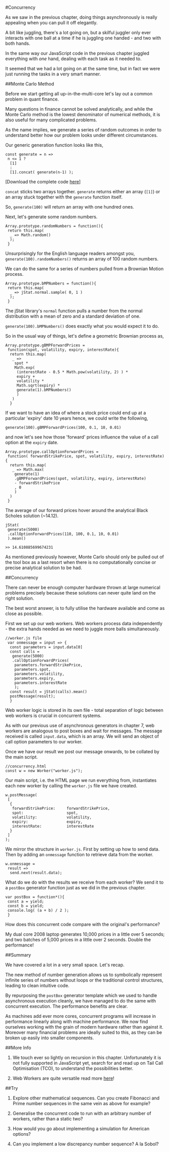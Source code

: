 #Concurrency

As we saw in the previous chapter, doing things asynchronously is really appealing when you can pull it off elegantly.

A bit like juggling, there's a lot going on, but a skilful juggler only ever interacts with one ball at a time if he is juggling one handed - and two with both hands.

In the same way our JavaScript code in the previous chapter juggled everything with *one* hand, dealing with each task as it needed to.

It seemed that we had a lot going on at the same time, but in fact we were just running the tasks in a very smart manner.

##Monte Carlo Method

Before we start getting all up-in-the-multi-core let's lay out a common problem in quant finance.

Many questions in finance cannot be solved analytically, and while the Monte Carlo method is the lowest denominator of numerical methods, it is also useful for many complicated problems.

As the name implies, we generate a series of random outcomes in order to understand better how our problem looks under different circumstances.

Our generic generation function looks like this,

~~~~~~~~
const generate = n =>
 n <= 1 ? 
  [1]
  :
  [1].concat( generate(n-1) );
~~~~~~~~

[Download the complete code [here](https://github.com/mmport80/JavascriptFinanceBook/blob/master/manuscript/code/chapter%208%20-%20parallel/concurrency.zip)]

`concat` sticks two arrays together. `generate` returns either an array (`[1]`) or an array stuck together with the `generate` function itself.

So, `generate(100)` will return an array with one hundred ones.

Next, let's generate some random numbers.

~~~~~~~~
Array.prototype.randomNumbers = function(){
 return this.map( 
  _ => Math.random()
  );
 }
~~~~~~~~

Unsurprisingly for the English language readers amongst you, `generate(100).randomNumbers()` returns an array of 100 random numbers.

We can do the same for a series of numbers pulled from a Brownian Motion process.

~~~~~~~~
Array.prototype.bMPNumbers = function(){
 return this.map( 
  _ => jStat.normal.sample( 0, 1 )
  );
 }
~~~~~~~~

The jStat library's `normal` function pulls a number from the normal distribution with a mean of zero and a standard deviation of one.

`generate(100).bMPNumbers()` does exactly what you would expect it to do.

So in the usual way of things, let's define a geometric Brownian process as,

~~~~~~~~
Array.prototype.gBMPForwardPrices = 
 function(spot, volatility, expiry, interestRate){
  return this.map(
   _ =>
    spot * 
    Math.exp(
     (interestRate - 0.5 * Math.pow(volatility, 2) ) * 
     expiry + 
     volatility * 
     Math.sqrt(expiry) * 
     generate(1).bMPNumbers()
     )
   )
  }
~~~~~~~~

If we want to have an idea of where a stock price could end up at a particular 'expiry' date 10 years hence, we could write the following,

~~~~~~~~
generate(100).gBMPForwardPrices(100, 0.1, 10, 0.01)
~~~~~~~~

and now let's see how those 'forward' prices influence the value of a call option at the `expiry` date.

~~~~~~~~
Array.prototype.callOptionForwardPrices =
 function( forwardStrikePrice, spot, volatility, expiry, interestRate){
  return this.map(
   _ => Math.max(
    generate(1)
    .gBMPForwardPrices(spot, volatility, expiry, interestRate)
    - forwardStrikePrice
    , 0 
    )
  )
 }
~~~~~~~~

The average of our forward prices hover around the analytical Black Scholes solution (~14.12).

~~~~~~~~
jStat(
 generate(5000)
 .callOptionForwardPrices(110, 100, 0.1, 10, 0.01)
 ).mean()
~~~~~~~~

`>> 14.610885699674231`

As mentioned previously however, Monte Carlo should only be pulled out of the tool box as a last resort when there is no computationally concise or precise analytical solution to be had.

##Concurrency

There can never be enough computer hardware thrown at large numerical problems precisely because these solutions can never quite land on the right solution.

The best worst answer, is to fully utilise the hardware available and come as close as possible.

First we set up our web workers. Web workers process data independently - the extra hands needed as we need to juggle more balls simultaneously.

~~~~~~~~
//worker.js file
 var onmessage = input => {
  const parameters = input.data[0]
  const calls = 
   generate(5000)
   .callOptionForwardPrices(
    parameters.forwardStrikePrice,
    parameters.spot,
    parameters.volatility,
    parameters.expiry,
    parameters.interestRate 
    );     
  const result = jStat(calls).mean()   
  postMessage(result);
  }
~~~~~~~~

Web worker logic is stored in its own file - total separation of logic between web workers is crucial in concurrent systems.

As with our previous use of asynchronous generators in chapter 7, web workers are analogous to post boxes and wait for messages. The message received is called `input.data`, which is an array. We will send an object of call option parameters to our worker.

Once we have our result we post our message onwards, to be collated by the main script.

~~~~~~~~
//concurrency.html
const w = new Worker("worker.js");
~~~~~~~~

Our main script, i.e. the HTML page we run everything from, instantiates each new worker by calling the `worker.js` file we have created.

~~~~~~~~
w.postMessage(
 [
  {
   forwardStrikePrice:     forwardStrikePrice, 
   spot:                   spot, 
   volatility:             volatility, 
   expiry:                 expiry, 
   interestRate:           interestRate
  }
 ] 
);
~~~~~~~~

We mirror the structure in `worker.js`. First by setting up how to send data. Then by adding an `onmessage` function to retrieve data from the worker.

~~~~~~~~
w.onmessage =
 result =>
  send.next(result.data);
~~~~~~~~

What do we do with the results we receive from each worker? We send it to a `postBox` generator function just as we did in the previous chapter.

~~~~~~~~
var postBox = function*(){
 const a = yield;
 const b = yield;
 console.log( (a + b) / 2 );
 }
~~~~~~~~

How does this concurrent code compare with the original's performance?

My dual core 2008 laptop generates 10,000 prices in a little over 5 seconds; and two batches of 5,000 prices in a little over 2 seconds. Double the performance!

##Summary

We have covered a lot in a very small space. Let's recap.

The new method of number generation allows us to symbolically represent infinite series of numbers without loops or the traditional control structures, leading to clean intuitive code.

By repurposing the `postBox` generator template which we used to handle asynchronous execution cleanly, we have managed to do the same with concurrent execution. The performance benefits are clear.

As machines add ever more cores, concurrent programs will increase in performance linearly along with machine performance. We now find ourselves working with the grain of modern hardware rather than against it. Moreover many financial problems are ideally suited to this, as they can be broken up easily into smaller components.

##More Info

1) We touch ever so lightly on recursion in this chapter. Unfortunately it is not fully supported in JavaScript yet, search for and read up on Tail Call Optimisation (TCO), to understand the possibilities better.

2) Web Workers are quite versatile read more [here](https://developer.mozilla.org/en-US/docs/Web/API/Web_Workers_API/Using_web_workers)!

##Try

1) Explore other mathematical sequences. Can you create Fibonacci and Prime number sequences in the same vein as above for example?

2) Generalise the concurrent code to run with an arbitrary number of workers, rather than a static two?

3) How would you go about implementing a simulation for American options?

4) Can you implement a low discrepancy number sequence? A la Sobol?
